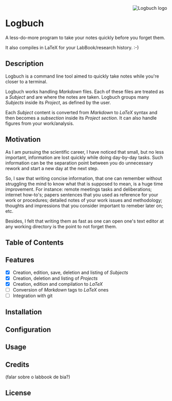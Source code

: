 <img src="https://bertolinocastro.github.io/logbuch/logo.png" align="right" title="Logbuch logo">

# Logbuch

A less-do-more program to take your notes quickly before you forget them.

It also compiles in LaTeX for your LabBook/research history. :-)

## Description

Logbuch is a command line tool aimed to quickly take notes while you're closer to a terminal.

Logbuch works handling _Markdown_ files. Each of these files are treated as a _Subject_ and are where the notes are taken. Logbuch groups many _Subjects_ inside its _Project_, as defined by the user.

Each _Subject_ content is converted from _Markdown_ to _LaTeX_ syntax and then becomes a _subsection_ inside its _Project_ _section_. It can also handle figures from your work/analysis.

## Motivation

As I am pursuing the scientific career, I have noticed that small, but no less important, information are lost quickly while doing day-by-day tasks. Such information can be the separation point between you do unnecessary rework and start a new day at the next step.

So, I saw that writing concise information, that one can remember without struggling the mind to know what that is supposed to mean, is a huge time improvement. For instance: remote meetings tasks and deliberations; internet how-to's; papers sentences that you used as reference for your work or procedures; detailed notes of your work issues and methodology; thoughts and impressions that you consider important to remeber later on; etc.

Besides, I felt that writing them as fast as one can open one's text editor at any working directory is the point to not forget them. 

## Table of Contents

## Features

- [x] Creation, edition, save, deletion and listing of _Subjects_
- [x] Creation, deletion and listing of _Projects_
- [x] Creation, edition and compilation to _LaTeX_
- [ ] Conversion of _Markdown_ tags to _LaTeX_ ones
- [ ] Integration with git

## Installation

## Configuration

## Usage

## Credits

(falar sobre o labbook de bia?)

## License
